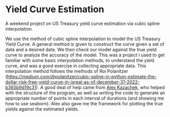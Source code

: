 # Yield Curve Estimation
A weekend project on US Treasury yield curve estimation via cubic spline interpolation.

We use the method of cubic spline interpolation to model the US Treasury Yield Curve. A general method is given to construct the curve given a set of data and a desired date. We then check our model against the true yield curve to analyze the accuracy of the model. This was a project I used to get familiar with some basic interpolation methods, to understand the yield curve, and was a good exercise in collecting appropriate data.
This interpolation method follows the methods of Roi Polanitzer (https://medium.com/@polanitzer/cubic-spline-in-python-estimate-the-dollar-risk-free-yield-curve-in-isreal-as-of-december-31-2022-b365b9d19c31).
A good deal of help came from [Alex Kazachek](https://akazachek.com), who helped with the structure of the program, as well as writing the code to generate an appropriate number of points in each interval of durations (and showing me how to use seaborn). Alex also gave me the framework for plotting the true yields against the estimated yields.
